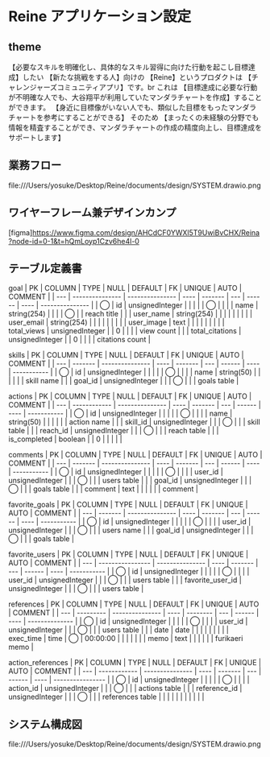 # Reine アプリケーション設定

## theme
【必要なスキルを明確化し、具体的なスキル習得に向けた行動を起こし目標達成】したい
【新たな挑戦をする人】向けの
【Reine】というプロダクトは
【チャレンジャーズコミュニティアプリ】です。br
これは
【目標達成に必要な行動が不明確な人でも、大谷翔平が利用していたマンダラチャートを作成】することができます。
【身近に目標像がいない人でも、類似した目標をもったマンダラチャートを参考にすることができる】
そのため
【まったくの未経験の分野でも情報を精査することができ、マンダラチャートの作成の精度向上し、目標達成をサポートします】

## 業務フロー
file:///Users/yosuke/Desktop/Reine/documents/design/SYSTEM.drawio.png

## ワイヤーフレーム兼デザインカンプ
[figma]https://www.figma.com/design/AHCdCF0YWXl5T9UwiBvCHX/Reina?node-id=0-1&t=hQmLoyp1Czv6he4l-0

## テーブル定義書
goal
| PK  | COLUMN          | TYPE            | NULL | DEFAULT | FK  | UNIQUE | AUTO | COMMENT         |
| --- | --------------- | --------------- | ---- | ------- | --- | ------ | ---- | --------------- |
| ◯   | id              | unsignedInteger |      |         |     |        | ◯    |                 |
|     | name            | string(254)     |      |         |     | ◯      |      | reach title     |
|     | user_name       | string(254)     |      |         |     |        |      |                 |
|     | user_email      | string(254)     |      |         |     |        |      |                 |
|     | user_image      | text            |      |         |     |        |      |                 |
|     | total_views     | unsignedInteger |      | 0       |     |        |      | view count      |
|     | total_citations | unsignedInteger |      | 0       |     |        |      | citations count |

skills
| PK  | COLUMN  | TYPE            | NULL | DEFAULT | FK  | UNIQUE | AUTO | COMMENT     |
| --- | ------- | --------------- | ---- | ------- | --- | ------ | ---- | ----------- |
| ◯   | id      | unsignedInteger |      |         |     |        | ◯    |             |
|     | name    | string(50)      |      |         |     |        |      | skill name  |
|     | goal_id | unsignedInteger |      |         | ◯   |        |      | goals table |

actions
| PK  | COLUMN       | TYPE            | NULL | DEFAULT | FK  | UNIQUE | AUTO | COMMENT     |
| --- | ------------ | --------------- | ---- | ------- | --- | ------ | ---- | ----------- |
| ◯   | id           | unsignedInteger |      |         |     |        | ◯    |             |
|     | name         | string(50)      |      |         |     |        |      | action name |
|     | skill_id     | unsignedInteger |      |         | ◯   |        |      | skill table |
|     | reach_id     | unsignedInteger |      |         | ◯   |        |      | reach table |
|     | is_completed | boolean         |      | 0       |     |        |      |             |

comments
| PK  | COLUMN  | TYPE            | NULL | DEFAULT | FK  | UNIQUE | AUTO | COMMENT     |
| --- | ------- | --------------- | ---- | ------- | --- | ------ | ---- | ----------- |
| ◯   | id      | unsignedInteger |      |         |     |        | ◯    |             |
|     | user_id | unsignedInteger |      |         | ◯   |        |      | users table |
|     | goal_id | unsignedInteger |      |         | ◯   |        |      | goals table |
|     | comment | text            |      |         |     |        |      | comment     |

favorite_goals
| PK  | COLUMN  | TYPE            | NULL | DEFAULT | FK  | UNIQUE | AUTO | COMMENT     |
| --- | ------- | --------------- | ---- | ------- | --- | ------ | ---- | ----------- |
| ◯   | id      | unsignedInteger |      |         |     |        | ◯    |             |
|     | user_id | unsignedInteger |      |         | ◯   |        |      | users name  |
|     | goal_id | unsignedInteger |      |         | ◯   |        |      | goals table |

favorite_users
| PK  | COLUMN           | TYPE            | NULL | DEFAULT | FK  | UNIQUE | AUTO | COMMENT     |
| --- | ---------------- | --------------- | ---- | ------- | --- | ------ | ---- | ----------- |
| ◯   | id               | unsignedInteger |      |         |     |        | ◯    |             |
|     | user_id          | unsignedInteger |      |         | ◯   |        |      | users table |
|     | favorite_user_id | unsignedInteger |      |         | ◯   |        |      | users table |

references
| PK  | COLUMN    | TYPE            | NULL | DEFAULT  | FK  | UNIQUE | AUTO | COMMENT        |
| --- | --------- | --------------- | ---- | -------- | --- | ------ | ---- | -------------- |
| ◯   | id        | unsignedInteger |      |          |     |        | ◯    |                |
|     | user_id   | unsignedInteger |      |          | ◯   |        |      | users table    |
|     | date      | date            |      |          |     |        |      |                |
|     | exec_time | time            | ◯    | 00:00:00 |     |        |      |                |
|     | memo      | text            |      |          |     |        |      | furikaeri memo |

action_references
| PK  | COLUMN       | TYPE            | NULL | DEFAULT | FK  | UNIQUE | AUTO | COMMENT          |
| --- | ------------ | --------------- | ---- | ------- | --- | ------ | ---- | ---------------- |
| ◯   | id           | unsignedInteger |      |         |     |        | ◯    |                  |
|     | action_id    | unsignedInteger |      |         | ◯   |        |      | actions table    |
|     | reference_id | unsignedInteger |      |         | ◯   |        |      | references table |
|     |              |                 |      |         |     |        |      |                  |

## システム構成図
file:///Users/yosuke/Desktop/Reine/documents/design/SYSTEM.drawio.png

